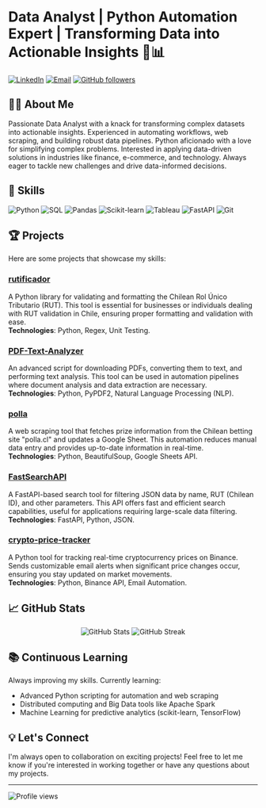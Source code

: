 # Data Analyst | Python Automation Expert | Transforming Data into Actionable Insights 🐍📊

[![LinkedIn](https://img.shields.io/badge/-LinkedIn-blue?style=flat&logo=LinkedIn&logoColor=white)](https://www.linkedin.com/in/cortega26/)
[![Email](https://img.shields.io/badge/-Email-red?style=flat&logo=Gmail&logoColor=white)](mailto:carlosortega77@gmail.com)
[![GitHub followers](https://img.shields.io/github/followers/cortega26?label=Follow&style=social)](https://github.com/cortega26)

## 👨‍💻 About Me

Passionate Data Analyst with a knack for transforming complex datasets into actionable insights. Experienced in automating workflows, web scraping, and building robust data pipelines. Python aficionado with a love for simplifying complex problems. Interested in applying data-driven solutions in industries like finance, e-commerce, and technology. Always eager to tackle new challenges and drive data-informed decisions.

## 🚀 Skills

![Python](https://img.shields.io/badge/-Python-3776AB?style=flat&logo=Python&logoColor=white)
![SQL](https://img.shields.io/badge/-SQL-4479A1?style=flat&logo=MySQL&logoColor=white)
![Pandas](https://img.shields.io/badge/-Pandas-150458?style=flat&logo=pandas&logoColor=white)
![Scikit-learn](https://img.shields.io/badge/-Scikit--learn-F7931E?style=flat&logo=scikit-learn&logoColor=white)
![Tableau](https://img.shields.io/badge/-Tableau-E97627?style=flat&logo=Tableau&logoColor=white)
![FastAPI](https://img.shields.io/badge/-FastAPI-109989?style=flat&logo=fastapi&logoColor=white)
![Git](https://img.shields.io/badge/-Git-F05032?style=flat&logo=git&logoColor=white)

## 🏆 Projects

Here are some projects that showcase my skills:

### [rutificador](https://github.com/cortega26/rutificador)
A Python library for validating and formatting the Chilean Rol Único Tributario (RUT). This tool is essential for businesses or individuals dealing with RUT validation in Chile, ensuring proper formatting and validation with ease.  
**Technologies**: Python, Regex, Unit Testing.

### [PDF-Text-Analyzer](https://github.com/cortega26/PDF-Text-Analizer)
An advanced script for downloading PDFs, converting them to text, and performing text analysis. This tool can be used in automation pipelines where document analysis and data extraction are necessary.  
**Technologies**: Python, PyPDF2, Natural Language Processing (NLP).

### [polla](https://github.com/cortega26/polla)
A web scraping tool that fetches prize information from the Chilean betting site "polla.cl" and updates a Google Sheet. This automation reduces manual data entry and provides up-to-date information in real-time.  
**Technologies**: Python, BeautifulSoup, Google Sheets API.

### [FastSearchAPI](https://github.com/cortega26/FastSearchAPI)
A FastAPI-based search tool for filtering JSON data by name, RUT (Chilean ID), and other parameters. This API offers fast and efficient search capabilities, useful for applications requiring large-scale data filtering.  
**Technologies**: FastAPI, Python, JSON.

### [crypto-price-tracker](https://github.com/cortega26/crypto-price-tracker)
A Python tool for tracking real-time cryptocurrency prices on Binance. Sends customizable email alerts when significant price changes occur, ensuring you stay updated on market movements.  
**Technologies**: Python, Binance API, Email Automation.

## 📈 GitHub Stats

<div align="center">
  <img src="https://github-readme-stats.vercel.app/api?username=cortega26&show_icons=true&theme=radical" alt="GitHub Stats" />
  <img src="https://github-readme-streak-stats.herokuapp.com/?user=cortega26&theme=radical" alt="GitHub Streak" />
</div>

## 📚 Continuous Learning

Always improving my skills. Currently learning:
- Advanced Python scripting for automation and web scraping
- Distributed computing and Big Data tools like Apache Spark
- Machine Learning for predictive analytics (scikit-learn, TensorFlow)

## 💡 Let's Connect

I'm always open to collaboration on exciting projects! Feel free to let me know if you're interested in working together or have any questions about my projects.

---

![Profile views](https://komarev.com/ghpvc/?username=cortega26&color=brightgreen)
